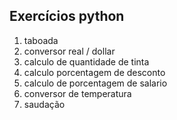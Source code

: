 ## Exercícios python

1. taboada
2. conversor real / dollar
3. calculo de quantidade de tinta
4. calculo porcentagem de desconto
5. calculo de porcentagem de salario
6. conversor de temperatura 
7. saudação 
